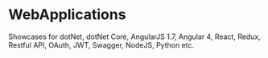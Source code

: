 # WebApplications
Showcases for dotNet, dotNet Core, AngularJS 1.7, Angular 4, React, Redux, Restful API, OAuth, JWT, Swagger, NodeJS, Python etc.
